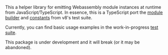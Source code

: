 This a helper library for emitting Webassembly module instances at runtime
from JavaScript/TypeScript. In essence, this is a TypeScript port the 
[module builder](https://github.com/v8/v8/blob/master/test/mjsunit/wasm/wasm-module-builder.js)
and
[constants](https://github.com/v8/v8/blob/master/test/mjsunit/wasm/wasm-constants.js)
from v8's test suite.

Currently, you can find basic usage examples in the work-in-progress
[test suite](src/webassembly-jit.test.ts).

This package is under development and it will break (or it may be abandoned).
